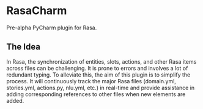 # RasaCharm
Pre-alpha PyCharm plugin for Rasa.

## The Idea
In Rasa, the synchronization of entities, slots, actions, and other Rasa items across files can be challenging. It is prone to errors and involves a lot of redundant typing. To alleviate this, the aim of this plugin is to simplify the process. It will continuously track the major Rasa files (domain.yml, stories.yml, actions.py, nlu.yml, etc.) in real-time and provide assistance in adding corresponding references to other files when new elements are added.
